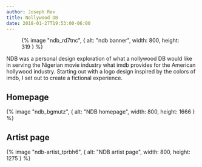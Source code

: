 ```yaml
---
author: Joseph Rex
title: Nollywood DB
date: 2018-01-27T19:53:00-06:00
---
```


<figure>
{% image "ndb_rd7tnc", { alt: "ndb banner", width: 800, height: 319 } %}
</figure>

NDB was a personal design exploration of what a nollywood DB would like in serving the Nigerian
movie industry what imdb provides for the American hollywood industry. Starting out with a logo
design inspired by the colors of imdb, I set out to create a fictional experience.
<!--more-->

## Homepage
{% image "ndb_bgmutz", { alt: "NDB homepage", width: 800, height: 1666 } %}

## Artist page
{% image "ndb-artist_tprbh6", { alt: "NDB artist page", width: 800, height: 1275 } %}

